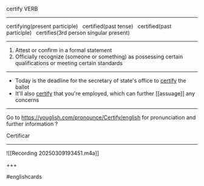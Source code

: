 certify
VERB
___
certifying(present participle)   certified(past tense)   certified(past participle)   certifies(3rd person singular present)
___
1. Attest or confirm in a formal statement
2. Officially recognize (someone or something) as possessing certain qualifications or meeting certain standards
___
- Today is the deadline for the secretary of state's office to <u>certify</u> the ballot
- It'll also <u>certify</u> that you're employed, which can further [[assuage]] any concerns
___
Go to https://youglish.com/pronounce/Certify/english for pronunciation and further information
?

Certificar
___
![[Recording 20250309193451.m4a]]
<!--SR:!2025-03-24,11,270-->
+++

#englishcards